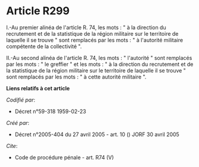 # Article R299

I.-Au premier alinéa de l'article R. 74, les mots : " à la direction du recrutement et de la statistique de la région
militaire sur le territoire de laquelle il se trouve " sont remplacés par les mots : " à l'autorité militaire compétente de
la collectivité ". 

II.-Au second alinéa de l'article R. 74, les mots : " l'autorité " sont remplacés par les mots : " le greffier " et les
mots : " à la direction du recrutement et de la statistique de la région militaire sur le territoire de laquelle il se trouve
" sont remplacés par les mots : " à cette autorité militaire ".

**Liens relatifs à cet article**

_Codifié par_:

  - Décret n°59-318 1959-02-23

_Créé par_:

  - Décret n°2005-404 du 27 avril 2005 - art. 10 () JORF 30 avril 2005

_Cite_:

  - Code de procédure pénale - art. R74 (V)
